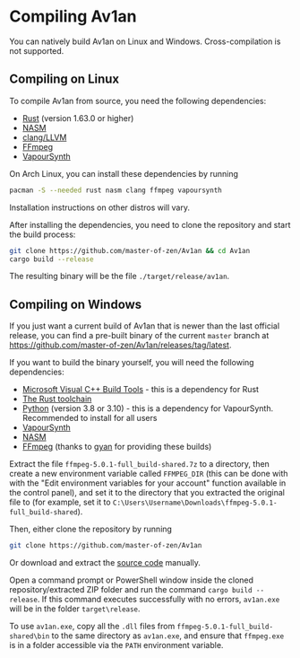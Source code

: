 # Compiling Av1an

You can natively build Av1an on Linux and Windows. Cross-compilation is not supported.

## Compiling on Linux

To compile Av1an from source, you need the following dependencies:

- [Rust](https://www.rust-lang.org/) (version 1.63.0 or higher)
- [NASM](https://www.nasm.us/)
- [clang/LLVM](https://llvm.org/)
- [FFmpeg](https://ffmpeg.org/)
- [VapourSynth](https://www.vapoursynth.com/)

On Arch Linux, you can install these dependencies by running

```sh
pacman -S --needed rust nasm clang ffmpeg vapoursynth
```

Installation instructions on other distros will vary.

After installing the dependencies, you need to clone the repository and start the build process:

```sh
git clone https://github.com/master-of-zen/Av1an && cd Av1an
cargo build --release
```

The resulting binary will be the file `./target/release/av1an`.

## Compiling on Windows

If you just want a current build of Av1an that is newer than the last official release, you can find a pre-built binary of the current `master` branch at https://github.com/master-of-zen/Av1an/releases/tag/latest.

If you want to build the binary yourself, you will need the following dependencies:

- [Microsoft Visual C++ Build Tools](https://visualstudio.microsoft.com/visual-cpp-build-tools/) - this is a dependency for Rust
- [The Rust toolchain](https://static.rust-lang.org/rustup/dist/x86_64-pc-windows-msvc/rustup-init.exe)
- [Python](https://www.python.org/) (version 3.8 or 3.10) - this is a dependency for VapourSynth. Recommended to install for all users
- [VapourSynth](https://github.com/vapoursynth/vapoursynth/releases/download/R58/VapourSynth64-R58.exe)
- [NASM](https://www.nasm.us/pub/nasm/releasebuilds/2.15.05/win64/nasm-2.15.05-installer-x64.exe)
- [FFmpeg](https://github.com/GyanD/codexffmpeg/releases/download/5.0.1/ffmpeg-5.0.1-full_build-shared.7z) (thanks to [gyan](https://github.com/GyanD) for providing these builds)

Extract the file `ffmpeg-5.0.1-full_build-shared.7z` to a directory, then create a new environment variable called `FFMPEG_DIR` (this can be done with with the "Edit environment variables for your account" function available in the control panel), and set it to the directory that you extracted the original file to (for example, set it to `C:\Users\Username\Downloads\ffmpeg-5.0.1-full_build-shared`).

Then, either clone the repository by running

```sh
git clone https://github.com/master-of-zen/Av1an
```

Or download and extract the [source code](https://github.com/master-of-zen/Av1an/archive/refs/heads/master.zip) manually.

Open a command prompt or PowerShell window inside the cloned repository/extracted ZIP folder and run the command `cargo build --release`. If this command executes successfully with no errors, `av1an.exe` will be in the folder `target\release`.

To use `av1an.exe`, copy all the `.dll` files from `ffmpeg-5.0.1-full_build-shared\bin` to the same directory as `av1an.exe`, and ensure that `ffmpeg.exe` is in a folder accessible via the `PATH` environment variable.
